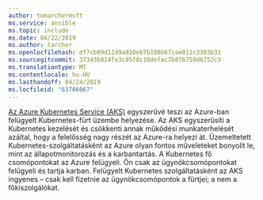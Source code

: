 ```yaml
---
author: tomarchermsft
ms.service: ansible
ms.topic: include
ms.date: 04/22/2019
ms.author: tarcher
ms.openlocfilehash: df7cb09d11d9a910eb7b108b67cae011c3303b31
ms.sourcegitcommit: 37343b814fe3c95f8c10defac7b876759d6752c3
ms.translationtype: MT
ms.contentlocale: hu-HU
ms.lasthandoff: 04/24/2019
ms.locfileid: "63766067"
---
```

[Az Azure Kubernetes Service (AKS)](/azure/aks) egyszerűvé teszi az Azure-ban felügyelt Kubernetes-fürt üzembe helyezése. Az AKS egyszerűsíti a Kubernetes kezelését és csökkenti annak működési munkaterhelését azáltal, hogy a felelősség nagy részét az Azure-ra helyezi át. Üzemeltetett Kubernetes-szolgáltatásként az Azure olyan fontos műveleteket bonyolít le, mint az állapotmonitorozás és a karbantartás. A Kubernetes fő csomópontokat az Azure felügyeli. Ön csak az ügynökcsomópontokat felügyeli és tartja karban. Felügyelt Kubernetes szolgáltatásként az AKS ingyenes – csak kell fizetnie az ügynökcsomópontok a fürtjei; a nem a főkiszolgálókat.